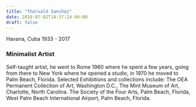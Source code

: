 ```yaml
---
title: "Thorvald Sanchez"
date: 2019-07-02T14:37:24-04:00
draft: false
---
```



Havana, Cuba 1933 - 2017

### Minimalist Artist

Self-taught artist, he went to Rome 1960 where he spent a few years, going from there to New York where he opened a studio, in 1970 he moved to Palm Beach, Florida.  Selected Exhibitions and collections include: The OEA Permanent Collection of Art, Washington D.C., The Mint Museum of Art, Charlotte, North Carolina. The Society of the Four Arts, Palm Beach, Florida, West Palm Beach International Airport, Palm Beach, Florida.
